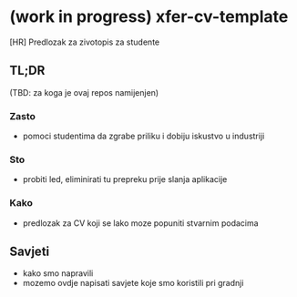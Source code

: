 # (work in progress) xfer-cv-template
[HR] Predlozak za zivotopis za studente

## TL;DR

(TBD: za koga je ovaj repos namijenjen)

### Zasto

- pomoci studentima da zgrabe priliku i dobiju iskustvo u industriji

### Sto

- probiti led, eliminirati tu prepreku prije slanja aplikacije

### Kako

- predlozak za CV koji se lako moze popuniti stvarnim podacima

## Savjeti

- kako smo napravili
- mozemo ovdje napisati savjete koje smo koristili pri gradnji
